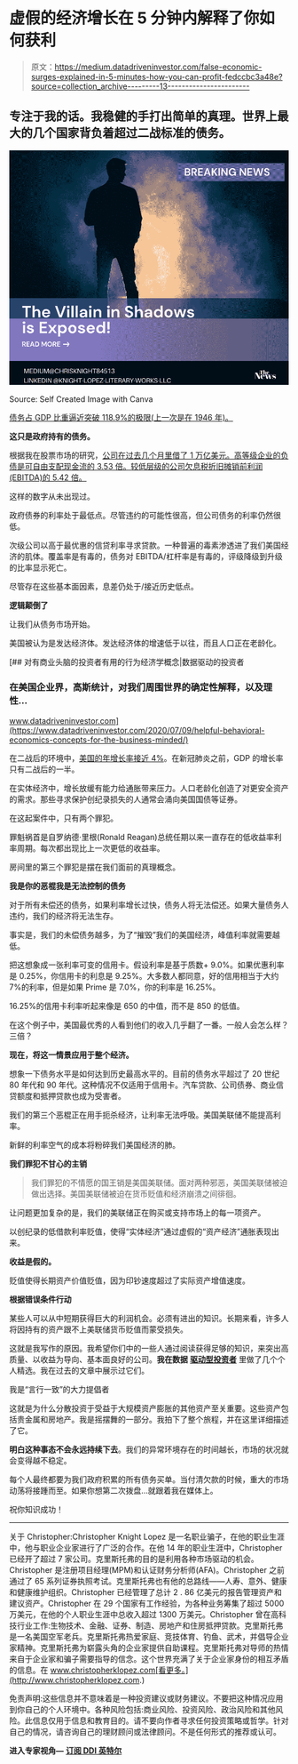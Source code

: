 # 虚假的经济增长在 5 分钟内解释了你如何获利

> 原文：<https://medium.datadriveninvestor.com/false-economic-surges-explained-in-5-minutes-how-you-can-profit-fedccbc3a48e?source=collection_archive---------13----------------------->

## 专注于我的话。我稳健的手打出简单的真理。世界上最大的几个国家背负着超过二战标准的债务。

![](img/e222877a621b1f50a09d3c78bda75186.png)

Source: Self Created Image with Canva

[债务占 GDP 比重逼近突破 118.9%的极限(上一次是在 1946 年)。](https://tradingeconomics.com/united-states/government-debt-to-gdp)

**这只是政府持有的债务。**

根据我在股票市场的研究，[公司在过去几个月里借了 1 万亿美元。高等级企业的负债是可自由支配现金流的 3.53 倍。较低层级的公司欠息税折旧摊销前利润(EBITDA)的 5.42 倍。](https://www.reuters.com/article/us-health-coronavirus-corpdebt/coronavirus-bringing-record-1-trillion-of-new-global-corporate-debt-in-2020-report-idUSKCN24D0UP)

这样的数字从未出现过。

政府债券的利率处于最低点。尽管违约的可能性很高，但公司债务的利率仍然很低。

次级公司以高于最优惠的信贷利率寻求贷款。一种普遍的毒素渗透进了我们美国经济的肌体。覆盖率是有毒的，债务对 EBITDA/杠杆率是有毒的，评级降级到升级的比率显示死亡。

尽管存在这些基本面因素，息差仍处于/接近历史低点。

**逻辑颠倒了**

让我们从债务市场开始。

美国被认为是发达经济体。发达经济体的增速低于以往，而且人口正在老龄化。

[](https://www.datadriveninvestor.com/2020/07/09/helpful-behavioral-economics-concepts-for-the-business-minded/) [## 对有商业头脑的投资者有用的行为经济学概念|数据驱动的投资者

### 在美国企业界，高斯统计，对我们周围世界的确定性解释，以及理性…

www.datadriveninvestor.com](https://www.datadriveninvestor.com/2020/07/09/helpful-behavioral-economics-concepts-for-the-business-minded/) 

在二战后的环境中，[美国的年增长率接近 4%](https://insight.factset.com/the-u.s.-expansion-is-now-the-second-longest-in-the-post-war-era)。在新冠肺炎之前，GDP 的增长率只有二战后的一半。

在实体经济中，增长放缓有能力给通胀带来压力。人口老龄化创造了对更安全资产的需求。那些寻求保护创纪录损失的人通常会涌向美国国债等证券。

在这起案件中，只有两个罪犯。

罪魁祸首是自罗纳德·里根(Ronald Reagan)总统任期以来一直存在的低收益率利率周期。每次都出现比上一次更低的收益率。

房间里的第三个罪犯是摆在我们面前的真理概念。

**我是你的恶棍我是无法控制的债务**

对于所有未偿还的债务，如果利率增长过快，债务人将无法偿还。如果大量债务人违约，我们的经济将无法生存。

事实是，我们的未偿债务越多，为了“摧毁”我们的美国经济，峰值利率就需要越低。

把这想象成一张利率可变的信用卡。假设利率是基于质数+ 9.0%。如果优惠利率是 0.25%，你信用卡的利息是 9.25%。大多数人都同意，好的信用相当于大约 7%的利率，但是如果 Prime 是 7.0%，你的利率是 16.25%。

16.25%的信用卡利率听起来像是 650 的中值，而不是 850 的低值。

在这个例子中，美国最优秀的人看到他们的收入几乎翻了一番。一般人会怎么样？三倍？

**现在，将这一情景应用于整个经济。**

想象一下债务水平是如何达到历史最高水平的。目前的债务水平超过了 20 世纪 80 年代和 90 年代。这种情况不仅适用于信用卡。汽车贷款、公司债券、商业信贷额度和抵押贷款也成为受害者。

我们的第三个恶棍正在用手扼杀经济，让利率无法呼吸。美国美联储不能提高利率。

新鲜的利率空气的成本将粉碎我们美国经济的肺。

**我们罪犯不甘心的主销**

> 我们罪犯的不情愿的国王销是美国美联储。面对两种邪恶，美国美联储被迫做出选择。美国美联储被迫在货币贬值和经济崩溃之间徘徊。

让问题更加复杂的是，我们的美联储正在购买或支持市场上的每一项资产。

以创纪录的低借款利率贬值，使得“实体经济”通过虚假的“资产经济”通胀表现出来。

**收益是假的。**

贬值使得长期资产价值贬值，因为印钞速度超过了实际资产增值速度。

**根据错误条件行动**

某些人可以从中短期获得巨大的利润机会。必须有进出的知识。长期来看，许多人将因持有的资产跟不上美联储货币贬值而蒙受损失。

这就是我写作的原因。我希望你们中的一些人通过阅读获得足够的知识，来突出高质量、以收益为导向、基本面良好的公司。**我在数据** [**驱动型投资者**](https://www.datadriveninvestor.com/) 里做了几个个人精选。我在过去的文章中展示过它们。

我是“言行一致”的大力提倡者

这就是为什么分散投资于受益于大规模资产膨胀的其他资产至关重要。这些资产包括贵金属和房地产。我是摇摆舞的一部分。我拍下了整个旅程，并在这里详细描述了它。

**明白这种事态不会永远持续下去**。我们的异常环境存在的时间越长，市场的状况就会变得越不稳定。

每个人最终都要为我们政府积累的所有债务买单。当付清欠款的时候，重大的市场动荡将接踵而至。如果你想第二次拨盘…就跟着我在媒体上。

祝你知识成功！

***

关于 Christopher:Christopher Knight Lopez 是一名职业骗子，在他的职业生涯中，他与职业企业家进行了广泛的合作。在他 14 年的职业生涯中，Christopher 已经开了超过 7 家公司。克里斯托弗的目的是利用各种市场驱动的机会。Christopher 是注册项目经理(MPM)和认证财务分析师(AFA)。Christopher 之前通过了 65 系列证券执照考试。克里斯托弗也有他的总路线——人寿、意外、健康和健康维护组织。Christopher 已经管理了总计 2 . 86 亿美元的报告管理资产和建议资产。Christopher 在 29 个国家有工作经验，为各种业务筹集了超过 5000 万美元，在他的个人职业生涯中总收入超过 1300 万美元。Christopher 曾在高科技行业工作:生物技术、金融、证券、制造、房地产和住房抵押贷款。克里斯托弗是一名美国空军老兵。克里斯托弗热爱家庭、竞技体育、钓鱼、武术，并倡导企业家精神。克里斯托弗为崭露头角的企业家提供自助课程。克里斯托弗对导师的热情来自于企业家和骗子需要指导的信念。这个世界充满了关于企业家身份的相互矛盾的信息。在 www.christopherklopez.com[看更多。](http://www.christopherklopez.com.)

免责声明:这些信息并不意味着是一种投资建议或财务建议。不要把这种情况应用到你自己的个人环境中。各种风险包括:商业风险、投资风险、政治风险和其他风险。此信息仅用于信息和教育目的。请不要向作者寻求任何投资策略或哲学。针对自己的情况，请咨询自己的理财顾问或法律顾问。不是任何形式的推荐或认可。

**进入专家视角—** [**订阅 DDI 英特尔**](https://datadriveninvestor.com/ddi-intel)